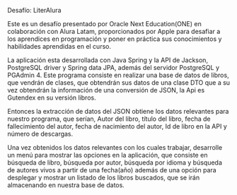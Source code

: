 Desafío: LiterAlura 

  

Este es un desafío presentado por Oracle Next Education(ONE) en colaboración con Alura Latam, proporcionados por Apple para desafiar a los aprendices en programación 
y poner en práctica sus conocimientos y habilidades aprendidas en el curso. 

  

La aplicación esta desarrollada con Java Spring y la API de Jackson, PostgreSQL driver y Spring data JPA, además del servidor PostgreSQL y PGAdmin 4. 
Este programa consiste en realizar una base de datos de libros, que vendrán de clases, que obtendrán sus datos de una clase DTO que a su vez obtendrán la información 
de una conversión de JSON, la Api es Gutendex en su versión libros. 


Entonces la extracción de datos del JSON obtiene los datos relevantes para nuestro programa, que serían, Autor del libro, título del libro, fecha de fallecimiento del autor, 
fecha de nacimiento del autor, Id de libro en la API y número de descargas. 

Una vez obtenidos los datos relevantes con los cuales trabajar, desarrolle un menú para mostrar las opciones en la aplicación, que consiste en búsqueda de libro, búsqueda 
por autor, búsqueda por idioma y búsqueda de autores vivos a partir de una fecha(año) además de una opción para desplegar y mostrar un listado de los libros buscados, 
que se irán almacenando en nuestra base de datos. 
